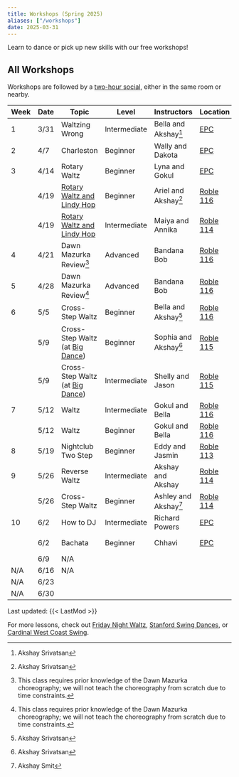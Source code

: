 ```yaml
---
title: Workshops (Spring 2025)
aliases: ["/workshops"]
date: 2025-03-31
---
```


Learn to dance or pick up new skills with our free workshops!

<!--more-->

## All Workshops

Workshops are followed by a [two-hour social](/events), either in the same room
or nearby.

| Week | Date | Topic                                       | Level        | Instructors           | Location           | Time       |
|------|------|---------------------------------------------|--------------|-----------------------|--------------------|------------|
| 1    | 3/31 | Waltzing Wrong                              | Intermediate | Bella and Akshay[^2]  | [EPC][epc]         | 7-8        |
| 2    | 4/7  | Charleston                                  | Beginner     | Wally and Dakota      | [EPC][epc]         | 7-8        |
| 3    | 4/14 | Rotary Waltz                                | Beginner     | Lyna and Gokul        | [EPC][epc]         | 7-8        |
|      | 4/19 | [Rotary Waltz and Lindy Hop][jazz]          | Beginner     | Ariel and Akshay[^2]  | [Roble 116][roble] | 5-7        |
|      | 4/19 | [Rotary Waltz and Lindy Hop][jazz]          | Intermediate | Maiya and Annika      | [Roble 114][roble] | 5-7        |
| 4    | 4/21 | Dawn Mazurka Review[^1]                     | Advanced     | Bandana Bob           | [Roble 116][roble] | 8-9:30     |
| 5    | 4/28 | Dawn Mazurka Review[^1]                     | Advanced     | Bandana Bob           | [Roble 116][roble] | 8-9:30     |
| 6    | 5/5  | Cross-Step Waltz                            | Beginner     | Bella and Akshay[^2]  | [Roble 116][roble] | 8-9:30     |
|      | 5/9  | Cross-Step Waltz (at [Big Dance][bigdance]) | Beginner     | Sophia and Akshay[^2] | [Roble 115][roble] | 8-9        |
|      | 5/9  | Cross-Step Waltz (at [Big Dance][bigdance]) | Intermediate | Shelly and Jason      | [Roble 115][roble] | 8-9        |
| 7    | 5/12 | Waltz                                       | Intermediate | Gokul and Bella       | [Roble 116][roble] | 8-9        |
|      | 5/12 | Waltz                                       | Beginner     | Gokul and Bella       | [Roble 116][roble] | 9-9:30     |
| 8    | 5/19 | Nightclub Two Step                          | Beginner     | Eddy and Jasmin       | [Roble 113][roble] | 9:30-10:30 |
| 9    | 5/26 | Reverse Waltz                               | Intermediate | Akshay and Akshay     | [Roble 114][roble] | 7:30-8:30  |
|      | 5/26 | Cross-Step Waltz                            | Beginner     | Ashley and Akshay[^3] | [Roble 114][roble] | 8:30-9:30  |
| 10   | 6/2  | How to DJ                                   | Intermediate | Richard Powers        | [EPC][epc]         | 7:30-8:30  |
|      | 6/2  | Bachata                                     | Beginner     | Chhavi                | [EPC][epc]         | 8:30-9:30  |
|      | 6/9  | N/A                                         |              |                       |                    |            |
| N/A  | 6/16 | N/A                                         |              |                       |                    |            |
| N/A  | 6/23 |                                             |              |                       |                    |            |
| N/A  | 6/30 |                                             |              |                       |                    |            |

[^1]: This class requires prior knowledge of the Dawn Mazurka choreography; we
    will not teach the choreography from scratch due to time constraints.
[^2]: Akshay Srivatsan
[^3]: Akshay Smit

Last updated: {{< LastMod >}}

For more lessons, check out [Friday Night Waltz][fnw], [Stanford Swing
Dances][ssd], or [Cardinal West Coast Swing][wcs].

[epc]: /info/locations/#elliott-program-center
[roble]: /info/locations/#roble-gym
[gcc]: /info/locations/#graduate-community-center
[rains]: /info/locations/#rains-houses
[ssd]: https://swing.stanford.edu
[wcs]: https://www.facebook.com/cardinalswing/
[fnw]: http://fridaynightwaltz.com/
[vball]: https://vienneseball.stanford.edu
[evgr]: /info/locations/#escondido-village-graduate-residences

[jazz]: /posts/25spr-all-that-jazz
[bigdance]: https://bigdance.stanford.edu/
